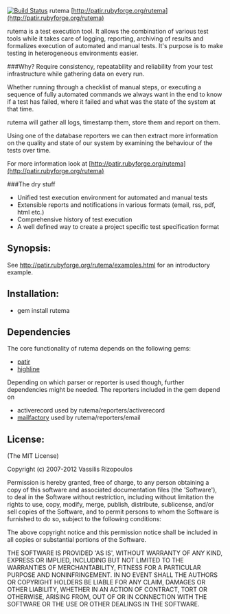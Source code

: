[![Build Status](https://secure.travis-ci.org/damphyr/rutema.png)](http://travis-ci.org/damphyr/rutema) rutema [http://patir.rubyforge.org/rutema](http://patir.rubyforge.org/rutema)

rutema is a test execution tool.
It allows the  combination of  various test tools while it takes care of logging, reporting, archiving of results and formalizes execution of automated and manual tests.
It's purpose is to make testing in heterogeneous environments easier. 

###Why?
Require consistency, repeatability and reliability from your test infrastructure while gathering data on every run.

Whether running through a checklist of manual steps, or executing a sequence of fully automated commands we always want in the end to know if a test has failed, where it failed and what was the state of the system at that time.

rutema will gather all logs, timestamp them, store them and report on them. 

Using one of the database reporters we can then extract more information on the quality and state of our system by examining the behaviour of the tests over time.

For more information look at [http://patir.rubyforge.org/rutema](http://patir.rubyforge.org/rutema)

###The dry stuff
* Unified test execution environment for automated and manual tests
* Extensible reports and notifications in various formats (email, rss, pdf, html etc.)
* Comprehensive history of test execution
* A well defined way to create a project specific test specification format

## Synopsis:
See http://patir.rubyforge.org/rutema/examples.html for an introductory example.

## Installation:
* gem install rutema

## Dependencies
The core functionality of rutema depends on the following gems:
 * [patir](http://github.com/damphyr/patir)
 * [highline](http://highline.rubyforge.org/)

Depending on which parser or reporter is used though, further dependencies might be needed.
The reporters included in the gem depend on 
 * activerecord used by rutema/reporters/activerecord
 * [mailfactory](http://mailfactory.rubyforge.org/) used by rutema/reporters/email

## License:
(The MIT License)

Copyright (c) 2007-2012 Vassilis Rizopoulos

Permission is hereby granted, free of charge, to any person obtaining
a copy of this software and associated documentation files (the
'Software'), to deal in the Software without restriction, including
without limitation the rights to use, copy, modify, merge, publish,
distribute, sublicense, and/or sell copies of the Software, and to
permit persons to whom the Software is furnished to do so, subject to
the following conditions:

The above copyright notice and this permission notice shall be
included in all copies or substantial portions of the Software.

THE SOFTWARE IS PROVIDED 'AS IS', WITHOUT WARRANTY OF ANY KIND,
EXPRESS OR IMPLIED, INCLUDING BUT NOT LIMITED TO THE WARRANTIES OF
MERCHANTABILITY, FITNESS FOR A PARTICULAR PURPOSE AND NONINFRINGEMENT.
IN NO EVENT SHALL THE AUTHORS OR COPYRIGHT HOLDERS BE LIABLE FOR ANY
CLAIM, DAMAGES OR OTHER LIABILITY, WHETHER IN AN ACTION OF CONTRACT,
TORT OR OTHERWISE, ARISING FROM, OUT OF OR IN CONNECTION WITH THE
SOFTWARE OR THE USE OR OTHER DEALINGS IN THE SOFTWARE.